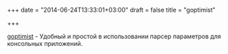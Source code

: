 +++
date = "2014-06-24T13:33:01+03:00"
draft = false
title = "goptimist"

+++

<p><a href="https://github.com/IoSync/goptimist">goptimist</a> - Удобный и простой в использовании парсер параметров для консольных приложений.</p>

